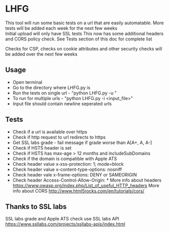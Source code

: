 # LHFG
This tool will run some basic tests on a url that are easily automatable. More tests will be added each week for the next few weeks  
Initial upload will only have SSL tests
This now has some additional headers and CORS policy check. See Tests section of this doc for complete list  
  
Checks for CSP, checks on cookie attributes and other security checks will be added over the next few weeks
## Usage
* Open terminal
* Go to the directory where LHFG.py is
* Run the tests on single url - "python LHFG.py -u <url to test>"
* To run for multiple urls - "python LHFG.py -i <input_file>"
* Input file should contain newline seperated urls

## Tests
* Check if a url is available over https
* Check if http request to url redirects to https
* Get SSL labs grade - fail message if grade worse than A[A+, A, A-]
* Check if HSTS header is set
* Check if HSTS has max-age > 12 months and includeSubDomains
* Check if the domain is compatible with Apple ATS
* Check header value x-xss-protection: 1; mode=block
* Check header value x-content-type-options: nosniff
* Check header vale x-frame-options: DENY or SAMEORIGIN
* Check header Access-Control-Allow-Origin: *
More info about headers <https://www.owasp.org/index.php/List_of_useful_HTTP_headers>
More info about CORS <http://www.html5rocks.com/en/tutorials/cors/>

## Thanks to SSL labs
SSL labs grade and Apple ATS check use SSL labs API
<https://www.ssllabs.com/projects/ssllabs-apis/index.html>